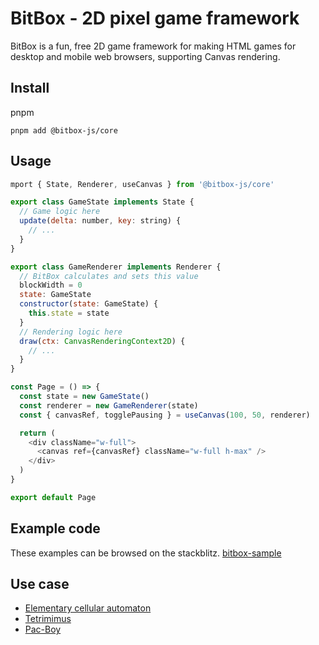 # BitBox - 2D pixel game framework
BitBox is a fun, free 2D game framework for making HTML games for desktop and mobile web browsers, supporting Canvas rendering.

## Install
pnpm
```
pnpm add @bitbox-js/core
```

## Usage

```js
mport { State, Renderer, useCanvas } from '@bitbox-js/core'

export class GameState implements State {
  // Game logic here
  update(delta: number, key: string) {
    // ...
  }
}

export class GameRenderer implements Renderer {
  // BitBox calculates and sets this value
  blockWidth = 0
  state: GameState
  constructor(state: GameState) {
    this.state = state
  }
  // Rendering logic here
  draw(ctx: CanvasRenderingContext2D) {
    // ...
  }
}

const Page = () => {
  const state = new GameState()
  const renderer = new GameRenderer(state)
  const { canvasRef, togglePausing } = useCanvas(100, 50, renderer)

  return (
    <div className="w-full">
      <canvas ref={canvasRef} className="w-full h-max" />
    </div>
  )
}

export default Page
```

## Example code
These examples can be browsed on the stackblitz.
[bitbox-sample](https://stackblitz.com/edit/bitbox-sample)

## Use case
- [Elementary cellular automaton](https://9revolution9.com/games/eca/)
- [Tetrimimus](https://9revolution9.com/games/tetrimimus/)
- [Pac-Boy](https://9revolution9.com/games/pac-boy/)
